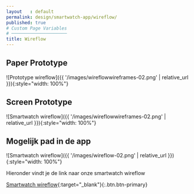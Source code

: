 ```yaml
---
layout   : default
permalink: design/smartwatch-app/wireflow/
published: true
# Custom Page Variables
# ─────────────────────
title: Wireflow
---
```

## Paper Prototype 
![Prototype wireflow]({{ '/images/wireflowwireframes-02.png' | relative_url }}){:style="width: 100%"}

## Screen Prototype 
![Smartwatch wireflow]({{ '/images/wireflowwireframes-02.png' | relative_url }}){:style="width: 100%"}

## Mogelijk pad in de app

![Smartwatch wireflow]({{ '/images/wireflow-02.png' | relative_url }}){:style="width: 100%"}

Hieronder vindt je de link naar onze smartwatch wireflow

[Smartwatch wireflow](https://xd.adobe.com/view/e31aba26-7058-41dd-7d3f-515b948946b1-952b/){:target="_blank"}{:.btn.btn-primary}

